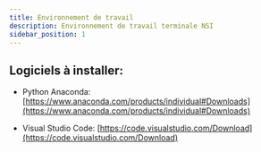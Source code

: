 ```yaml
---
title: Environnement de travail
description: Environnement de travail terminale NSI
sidebar_position: 1
---
```


## Logiciels à installer:

- Python Anaconda: [https://www.anaconda.com/products/individual#Downloads](https://www.anaconda.com/products/individual#Downloads)

- Visual Studio Code: [https://code.visualstudio.com/Download](https://code.visualstudio.com/Download)
